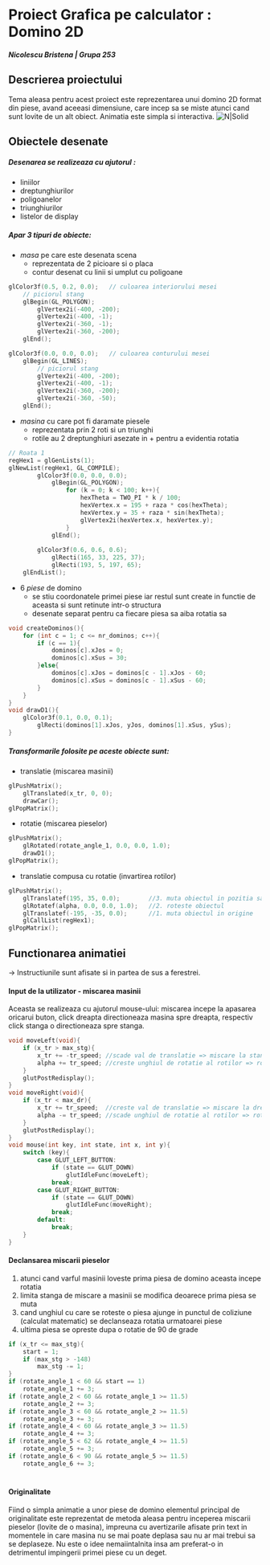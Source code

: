 # Proiect Grafica pe calculator : Domino 2D
##### Nicolescu Bristena    |    Grupa 253


## Descrierea proiectului
Tema aleasa pentru acest proiect este reprezentarea unui domino 2D format din piese, avand aceeasi dimensiune, care incep sa se miste atunci cand sunt lovite de un alt obiect.
Animatia este simpla si interactiva.
![N|Solid](http://3.bp.blogspot.com/-UkCAootJS8o/UKP8oi_rIEI/AAAAAAAAAJA/QwTLAIngOS8/w1200-h630-p-k-no-nu/La+causa+1.jpg)


## Obiectele desenate
##### Desenarea se realizeaza cu ajutorul :
- liniilor
- dreptunghiurilor
- poligoanelor
- triunghiurilor
- listelor de display

##### Apar 3 tipuri de obiecte:
- *masa* pe care este desenata scena
    - reprezentata de 2 picioare si o placa
    - contur desenat cu linii si umplut cu poligoane
```C++
glColor3f(0.5, 0.2, 0.0);	// culoarea interiorului mesei
    // piciorul stang
    glBegin(GL_POLYGON);
        glVertex2i(-400, -200);
        glVertex2i(-400, -1);
        glVertex2i(-360, -1);
        glVertex2i(-360, -200);
    glEnd();

glColor3f(0.0, 0.0, 0.0);	// culoarea conturului mesei
    glBegin(GL_LINES);
        // piciorul stang
        glVertex2i(-400, -200);
        glVertex2i(-400, -1);
        glVertex2i(-360, -200);
        glVertex2i(-360, -50);
    glEnd();
```
- *masina* cu care pot fi daramate piesele
    - reprezentata prin 2 roti si un triunghi
    - rotile au 2 dreptunghiuri asezate in + pentru a evidentia rotatia
```C++
// Roata 1
regHex1 = glGenLists(1);
glNewList(regHex1, GL_COMPILE);
        glColor3f(0.0, 0.0, 0.0);
            glBegin(GL_POLYGON);
                for (k = 0; k < 100; k++){
                    hexTheta = TWO_PI * k / 100;
                    hexVertex.x = 195 + raza * cos(hexTheta);
                    hexVertex.y = 35 + raza * sin(hexTheta);
                    glVertex2i(hexVertex.x, hexVertex.y);
                }
            glEnd();
            
        glColor3f(0.6, 0.6, 0.6);
            glRecti(165, 33, 225, 37);
            glRecti(193, 5, 197, 65);
    glEndList();
```
- 6 *piese* de domino 
    - se stiu coordonatele primei piese iar restul sunt create in functie de aceasta si sunt retinute intr-o structura
    - desenate separat pentru ca fiecare piesa sa aiba rotatia sa
```C++
void createDominos(){
    for (int c = 1; c <= nr_dominos; c++){
        if (c == 1){
            dominos[c].xJos = 0;
            dominos[c].xSus = 30;
        }else{
            dominos[c].xJos = dominos[c - 1].xJos - 60;
            dominos[c].xSus = dominos[c - 1].xSus - 60;
        }
    }
}
void drawD1(){
    glColor3f(0.1, 0.0, 0.1);
        glRecti(dominos[1].xJos, yJos, dominos[1].xSus, ySus);
}
```

##### Transformarile folosite pe aceste obiecte sunt:
- translatie (miscarea masinii)
```C++
glPushMatrix();
    glTranslated(x_tr, 0, 0);
    drawCar();
glPopMatrix();
```
- rotatie (miscarea pieselor)
```C++
glPushMatrix();
    glRotated(rotate_angle_1, 0.0, 0.0, 1.0);
    drawD1();
glPopMatrix();
```
- translatie compusa cu rotatie (invartirea rotilor)
```C++
glPushMatrix();
    glTranslatef(195, 35, 0.0);        //3. muta obiectul in pozitia sa initiala
    glRotatef(alpha, 0.0, 0.0, 1.0);   //2. roteste obiectul
    glTranslatef(-195, -35, 0.0);      //1. muta obiectul in origine
    glCallList(regHex1);
glPopMatrix();
```


## Functionarea animatiei
 -> Instructiunile sunt afisate si in partea de sus a ferestrei.
#### Input de la utilizator - miscarea masinii
Aceasta se realizeaza cu ajutorul mouse-ului: miscarea incepe la apasarea oricarui buton, click dreapta directioneaza masina spre dreapta, respectiv click stanga o directioneaza spre stanga.

```c++
void moveLeft(void){
    if (x_tr > max_stg){
        x_tr += -tr_speed; //scade val de translatie => miscare la stanga
        alpha += tr_speed; //creste unghiul de rotatie al rotilor => rotatie spre stanga
    }
    glutPostRedisplay();
}
void moveRight(void){
    if (x_tr < max_dr){
        x_tr += tr_speed;  //creste val de translatie => miscare la dreapta
        alpha -= tr_speed; //scade unghiul de rotatie al rotilor => rotatie spre dreapta
    }
    glutPostRedisplay();
}
void mouse(int key, int state, int x, int y){
    switch (key){
        case GLUT_LEFT_BUTTON:
            if (state == GLUT_DOWN)
                glutIdleFunc(moveLeft);
            break;
        case GLUT_RIGHT_BUTTON:
            if (state == GLUT_DOWN)
                glutIdleFunc(moveRight);
            break;
        default:
            break;
    }
}
```

#### Declansarea miscarii pieselor
1. atunci cand varful masinii loveste prima piesa de domino aceasta incepe rotatia
2. limita stanga de miscare a masinii se modifica deoarece prima piesa se muta
3. cand unghiul cu care se roteste o piesa ajunge in punctul de coliziune (calculat matematic) se declanseaza rotatia urmatoarei piese
4. ultima piesa se opreste dupa o rotatie de 90 de grade
```C++
if (x_tr <= max_stg){
    start = 1;
    if (max_stg > -148)
        max_stg -= 1;
}
if (rotate_angle_1 < 60 && start == 1)
    rotate_angle_1 += 3;
if (rotate_angle_2 < 60 && rotate_angle_1 >= 11.5)
    rotate_angle_2 += 3;
if (rotate_angle_3 < 60 && rotate_angle_2 >= 11.5)
    rotate_angle_3 += 3;
if (rotate_angle_4 < 60 && rotate_angle_3 >= 11.5)
    rotate_angle_4 += 3;
if (rotate_angle_5 < 62 && rotate_angle_4 >= 11.5)
    rotate_angle_5 += 3;
if (rotate_angle_6 < 90 && rotate_angle_5 >= 11.5)
    rotate_angle_6 += 3;
```
#
#### Originalitate
Fiind o simpla animatie a unor piese de domino elementul principal de originalitate este reprezentat de metoda aleasa pentru inceperea miscarii pieselor (lovite de o masina), impreuna cu avertizarile afisate prin text in momentele in care masina nu se mai poate deplasa sau nu ar mai trebui sa se deplaseze. Nu este o idee nemaiintalnita insa am preferat-o in detrimentul impingerii primei piese cu un deget.
